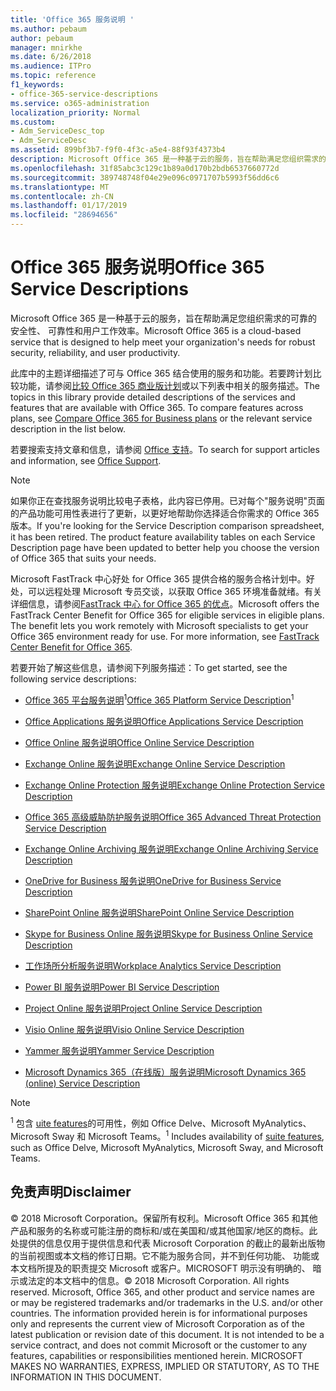```yaml
---
title: 'Office 365 服务说明 '
ms.author: pebaum
author: pebaum
manager: mnirkhe
ms.date: 6/26/2018
ms.audience: ITPro
ms.topic: reference
f1_keywords:
- office-365-service-descriptions
ms.service: o365-administration
localization_priority: Normal
ms.custom:
- Adm_ServiceDesc_top
- Adm_ServiceDesc
ms.assetid: 899bf3b7-f9f0-4f3c-a5e4-88f93f4373b4
description: Microsoft Office 365 是一种基于云的服务，旨在帮助满足您组织需求的可靠的安全性、 可靠性和用户工作效率。
ms.openlocfilehash: 31f85abc3c129c1b89a0d170b2bdb6537660772d
ms.sourcegitcommit: 389748748f04e29e096c0971707b5993f56dd6c6
ms.translationtype: MT
ms.contentlocale: zh-CN
ms.lasthandoff: 01/17/2019
ms.locfileid: "28694656"
---
```

# <a name="office-365-service-descriptions"></a><span data-ttu-id="c3267-103">Office 365 服务说明</span><span class="sxs-lookup"><span data-stu-id="c3267-103">Office 365 Service Descriptions</span></span> 

<span data-ttu-id="c3267-104">Microsoft Office 365 是一种基于云的服务，旨在帮助满足您组织需求的可靠的安全性、 可靠性和用户工作效率。</span><span class="sxs-lookup"><span data-stu-id="c3267-104">Microsoft Office 365 is a cloud-based service that is designed to help meet your organization's needs for robust security, reliability, and user productivity.</span></span> 
  
<span data-ttu-id="c3267-p101">此库中的主题详细描述了可与 Office 365 结合使用的服务和功能。若要跨计划比较功能，请参阅[比较 Office 365 商业版计划](http://go.microsoft.com/fwlink/?LinkID=799177&amp;clcid=0x409)或以下列表中相关的服务描述。</span><span class="sxs-lookup"><span data-stu-id="c3267-p101">The topics in this library provide detailed descriptions of the services and features that are available with Office 365. To compare features across plans, see [Compare Office 365 for Business plans](http://go.microsoft.com/fwlink/?LinkID=799177&amp;clcid=0x409) or the relevant service description in the list below.</span></span> 
  
<span data-ttu-id="c3267-107">若要搜索支持文章和信息，请参阅 [Office 支持](https://support.office.com/)。</span><span class="sxs-lookup"><span data-stu-id="c3267-107">To search for support articles and information, see [Office Support](https://support.office.com/).</span></span>
  
> [!NOTE]
> <span data-ttu-id="c3267-p102">如果你正在查找服务说明比较电子表格，此内容已停用。已对每个"服务说明"页面的产品功能可用性表进行了更新，以更好地帮助你选择适合你需求的 Office 365 版本。</span><span class="sxs-lookup"><span data-stu-id="c3267-p102">If you're looking for the Service Description comparison spreadsheet, it has been retired. The product feature availability tables on each Service Description page have been updated to better help you choose the version of Office 365 that suits your needs.</span></span> 
  
<span data-ttu-id="c3267-p103">Microsoft FastTrack 中心好处 for Office 365 提供合格的服务合格计划中。好处，可以远程处理 Microsoft 专员交谈，以获取 Office 365 环境准备就绪。有关详细信息，请参阅[FastTrack 中心 for Office 365 的优点](https://docs.microsoft.com/fasttrack/O365-fasttrack-benefit-for-office-365)。</span><span class="sxs-lookup"><span data-stu-id="c3267-p103">Microsoft offers the FastTrack Center Benefit for Office 365 for eligible services in eligible plans. The benefit lets you work remotely with Microsoft specialists to get your Office 365 environment ready for use. For more information, see [FastTrack Center Benefit for Office 365](https://docs.microsoft.com/fasttrack/O365-fasttrack-benefit-for-office-365).</span></span>
  
<span data-ttu-id="c3267-113">若要开始了解这些信息，请参阅下列服务描述：</span><span class="sxs-lookup"><span data-stu-id="c3267-113">To get started, see the following service descriptions:</span></span>
  
- <span data-ttu-id="c3267-114">[Office 365 平台服务说明](office-365-platform-service-description/office-365-platform-service-description.md)<sup>1</sup></span><span class="sxs-lookup"><span data-stu-id="c3267-114">[Office 365 Platform Service Description](office-365-platform-service-description/office-365-platform-service-description.md)<sup>1</sup></span></span>
    
- [<span data-ttu-id="c3267-115">Office Applications 服务说明</span><span class="sxs-lookup"><span data-stu-id="c3267-115">Office Applications Service Description</span></span>](office-applications-service-description/office-applications-service-description.md)
    
- [<span data-ttu-id="c3267-116">Office Online 服务说明</span><span class="sxs-lookup"><span data-stu-id="c3267-116">Office Online Service Description</span></span>](office-online-service-description/office-online-service-description.md)
    
- [<span data-ttu-id="c3267-117">Exchange Online 服务说明</span><span class="sxs-lookup"><span data-stu-id="c3267-117">Exchange Online Service Description</span></span>](exchange-online-service-description/exchange-online-service-description.md)
    
- [<span data-ttu-id="c3267-118">Exchange Online Protection 服务说明</span><span class="sxs-lookup"><span data-stu-id="c3267-118">Exchange Online Protection Service Description</span></span>](exchange-online-protection-service-description/exchange-online-protection-service-description.md)
    
- [<span data-ttu-id="c3267-119">Office 365 高级威胁防护服务说明</span><span class="sxs-lookup"><span data-stu-id="c3267-119">Office 365 Advanced Threat Protection Service Description</span></span>](office-365-advanced-threat-protection-service-description.md)
    
- [<span data-ttu-id="c3267-120">Exchange Online Archiving 服务说明</span><span class="sxs-lookup"><span data-stu-id="c3267-120">Exchange Online Archiving Service Description</span></span>](exchange-online-archiving-service-description/exchange-online-archiving-service-description.md)
    
- [<span data-ttu-id="c3267-121">OneDrive for Business 服务说明</span><span class="sxs-lookup"><span data-stu-id="c3267-121">OneDrive for Business Service Description</span></span>](onedrive-for-business-service-description.md)
    
- [<span data-ttu-id="c3267-122">SharePoint Online 服务说明</span><span class="sxs-lookup"><span data-stu-id="c3267-122">SharePoint Online Service Description</span></span>](sharepoint-online-service-description/sharepoint-online-service-description.md)
    
- [<span data-ttu-id="c3267-123">Skype for Business Online 服务说明</span><span class="sxs-lookup"><span data-stu-id="c3267-123">Skype for Business Online Service Description</span></span>](skype-for-business-online-service-description/skype-for-business-online-service-description.md)
    
- [<span data-ttu-id="c3267-124">工作场所分析服务说明</span><span class="sxs-lookup"><span data-stu-id="c3267-124">Workplace Analytics Service Description</span></span>](workplace-analytics-service-description.md)
    
- [<span data-ttu-id="c3267-125">Power BI 服务说明</span><span class="sxs-lookup"><span data-stu-id="c3267-125">Power BI Service Description</span></span>](power-bi-service-description.md)
    
- [<span data-ttu-id="c3267-126">Project Online 服务说明</span><span class="sxs-lookup"><span data-stu-id="c3267-126">Project Online Service Description</span></span>](project-online-service-description/project-online-service-description.md)
    
- [<span data-ttu-id="c3267-127">Visio Online 服务说明</span><span class="sxs-lookup"><span data-stu-id="c3267-127">Visio Online Service Description</span></span>](visio-online-service-description/visio-online-service-description.md)
    
- [<span data-ttu-id="c3267-128">Yammer 服务说明</span><span class="sxs-lookup"><span data-stu-id="c3267-128">Yammer Service Description</span></span>](yammer-service-description/yammer-service-description.md)
    
- [<span data-ttu-id="c3267-129">Microsoft Dynamics 365（在线版）服务说明</span><span class="sxs-lookup"><span data-stu-id="c3267-129">Microsoft Dynamics 365 (online) Service Description</span></span>](microsoft-dynamics-365-online-service-description.md)
    
> [!NOTE]
> <span data-ttu-id="c3267-130"><sup>1</sup> 包含 [uite features](https://technet.microsoft.com/EN-US/library/office-365-suite-features.aspx)的可用性，例如 Office Delve、Microsoft MyAnalytics、Microsoft Sway 和 Microsoft Teams。</span><span class="sxs-lookup"><span data-stu-id="c3267-130"><sup>1</sup> Includes availability of [suite features](https://technet.microsoft.com/EN-US/library/office-365-suite-features.aspx), such as Office Delve, Microsoft MyAnalytics, Microsoft Sway, and Microsoft Teams.</span></span> 
  
## <a name="disclaimer"></a><span data-ttu-id="c3267-131">免责声明</span><span class="sxs-lookup"><span data-stu-id="c3267-131">Disclaimer</span></span>

<span data-ttu-id="c3267-p104">© 2018 Microsoft Corporation。保留所有权利。Microsoft Office 365 和其他产品和服务的名称或可能注册的商标和/或在美国和/或其他国家/地区的商标。此处提供的信息仅用于提供信息和代表 Microsoft Corporation 的截止的最新出版物的当前视图或本文档的修订日期。它不能为服务合同，并不到任何功能、 功能或本文档所提及的职责提交 Microsoft 或客户。MICROSOFT 明示没有明确的、 暗示或法定的本文档中的信息。</span><span class="sxs-lookup"><span data-stu-id="c3267-p104">© 2018 Microsoft Corporation. All rights reserved. Microsoft, Office 365, and other product and service names are or may be registered trademarks and/or trademarks in the U.S. and/or other countries. The information provided herein is for informational purposes only and represents the current view of Microsoft Corporation as of the latest publication or revision date of this document. It is not intended to be a service contract, and does not commit Microsoft or the customer to any features, capabilities or responsibilities mentioned herein. MICROSOFT MAKES NO WARRANTIES, EXPRESS, IMPLIED OR STATUTORY, AS TO THE INFORMATION IN THIS DOCUMENT.</span></span> 
  
